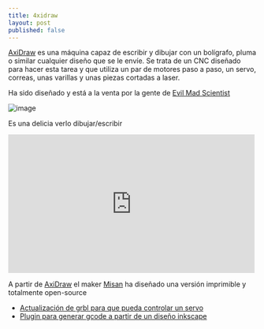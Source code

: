```yaml
---
title: 4xidraw
layout: post
published: false
---
```


[AxiDraw](http://makezine.com/2016/03/11/evil-mad-scientist-launches-axidraw/) es una máquina capaz de escribir y dibujar con un bolígrafo, pluma o similar cualquier diseño que se le envíe. Se trata de un CNC diseñado para hacer esta tarea y que utiliza un par de motores paso a paso, un servo, correas, unas varillas y unas piezas cortadas a laser.

Ha sido diseñado y está a la venta por la gente de [Evil Mad Scientist](http://shop.evilmadscientist.com/productsmenu/846#)

![image](http://i1.wp.com/makezine.com/wp-content/uploads/2016/03/AxiDraw.jpg?w=920)

Es una delicia verlo dibujar/escribir

<iframe src="https://player.vimeo.com/video/158084961" width="500" height="281" frameborder="0" webkitallowfullscreen mozallowfullscreen allowfullscreen></iframe>

A partir de [AxiDraw](http://makezine.com/2016/03/11/evil-mad-scientist-launches-axidraw/) el maker [Misan](https://plus.google.com/u/0/113179837473309823193) ha diseñado una versión imprimible y totalmente open-source


* [Actualización de grbl para que pueda controlar un servo](https://github.com/misan/grbl-servo)
* [Plugin para generar gcode a partir de un diseño inkscape](https://github.com/misan/laser-gcode-exporter-inkscape-plugin)
